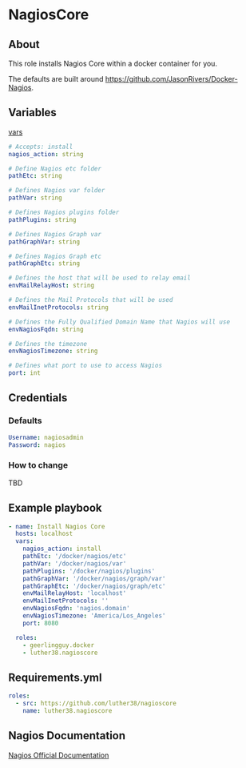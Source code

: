 # NagiosCore

## About

This role installs Nagios Core within a docker container for you.  

The defaults are built around https://github.com/JasonRivers/Docker-Nagios.

## Variables

[vars](https://github.com/luther38/nagioscore/defaults/main.yml)

``` yaml
# Accepts: install
nagios_action: string

# Define Nagios etc folder
pathEtc: string

# Defines Nagios var folder
pathVar: string

# Defines Nagios plugins folder
pathPlugins: string

# Defines Nagios Graph var
pathGraphVar: string

# Defines Nagios Graph etc
pathGraphEtc: string

# Defines the host that will be used to relay email
envMailRelayHost: string

# Defines the Mail Protocols that will be used
envMailInetProtocols: string

# Defines the Fully Qualified Domain Name that Nagios will use
envNagiosFqdn: string

# Defines the timezone
envNagiosTimezone: string

# Defines what port to use to access Nagios
port: int
```

## Credentials

### Defaults

``` yaml
Username: nagiosadmin
Password: nagios
```

### How to change

TBD

## Example playbook

``` yaml
- name: Install Nagios Core
  hosts: localhost
  vars:
    nagios_action: install
    pathEtc: '/docker/nagios/etc'
    pathVar: '/docker/nagios/var'
    pathPlugins: '/docker/nagios/plugins'
    pathGraphVar: '/docker/nagios/graph/var'
    pathGraphEtc: '/docker/nagios/graph/etc'
    envMailRelayHost: 'localhost'
    envMailInetProtocols: ''
    envNagiosFqdn: 'nagios.domain'
    envNagiosTimezone: 'America/Los_Angeles'
    port: 8080

  roles:
    - geerlingguy.docker
    - luther38.nagioscore
```

## Requirements.yml

``` yaml
roles:
  - src: https://github.com/luther38/nagioscore
    name: luther38.nagioscore
```

## Nagios Documentation

[Nagios Official Documentation](https://assets.nagios.com/downloads/nagioscore/docs/nagioscore/4/en/toc.html)
